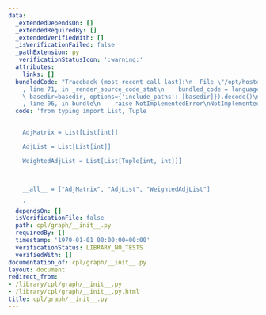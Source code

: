 ```yaml
---
data:
  _extendedDependsOn: []
  _extendedRequiredBy: []
  _extendedVerifiedWith: []
  _isVerificationFailed: false
  _pathExtension: py
  _verificationStatusIcon: ':warning:'
  attributes:
    links: []
  bundledCode: "Traceback (most recent call last):\n  File \"/opt/hostedtoolcache/Python/3.9.2/x64/lib/python3.9/site-packages/onlinejudge_verify/documentation/build.py\"\
    , line 71, in _render_source_code_stat\n    bundled_code = language.bundle(stat.path,\
    \ basedir=basedir, options={'include_paths': [basedir]}).decode()\n  File \"/opt/hostedtoolcache/Python/3.9.2/x64/lib/python3.9/site-packages/onlinejudge_verify/languages/python.py\"\
    , line 96, in bundle\n    raise NotImplementedError\nNotImplementedError\n"
  code: 'from typing import List, Tuple


    AdjMatrix = List[List[int]]

    AdjList = List[List[int]]

    WeightedAdjList = List[List[Tuple[int, int]]]



    __all__ = ["AdjMatrix", "AdjList", "WeightedAdjList"]

    '
  dependsOn: []
  isVerificationFile: false
  path: cpl/graph/__init__.py
  requiredBy: []
  timestamp: '1970-01-01 00:00:00+00:00'
  verificationStatus: LIBRARY_NO_TESTS
  verifiedWith: []
documentation_of: cpl/graph/__init__.py
layout: document
redirect_from:
- /library/cpl/graph/__init__.py
- /library/cpl/graph/__init__.py.html
title: cpl/graph/__init__.py
---
```

